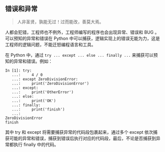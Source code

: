 ## 错误和异常 ##
> 人非圣贤，孰能无过！过而能改，善莫大焉。

人都会犯错，工程师也不例外，工程师编写的程序也会出现异常、错误和 BUG 。
可以预知的异常和错误在 Python 中可以捕获，逻辑实现上的错误无能为力，这是工程师的逻辑问题，不能迁怒编程语言和工具。

在 Python 中，通过 ```try ... except ... else ... finally ...``` 来捕获可以预知的异常和错误。例如：
```
In [1]: try:
   ...:     4 / 0
   ...: except ZeroDivisionError:
   ...:     print('ZeroDivisionError')
   ...: except:
   ...:     print('OtherError')
   ...: else:
   ...:     print('OK')
   ...: finally:
   ...:     print('finish')
   ...:
ZeroDivisionError
finish
```

其中 try 和 except 将需要捕获异常的代码段包裹起来，通过多个 except 依次捕获可能的异常和错误，捕获到错误后执行对应的代码段，最后，不论是否捕获到异常都执行 finally 中的代码。
